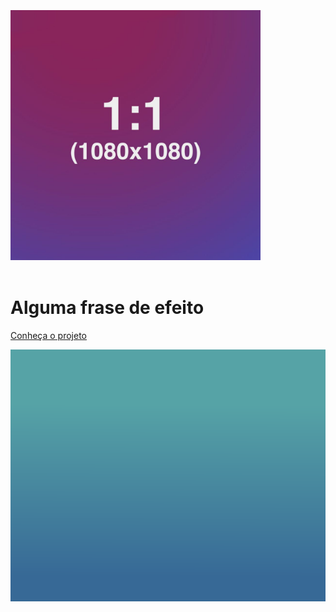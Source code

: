 <br>
<br>
<br>

<img src="img/identidade/gitpages/default-image.jpg" width="400" height="400">

<br>
<br>

<h1 class="title-home fadeIn" color="purple"> Alguma frase de efeito </h1>

[Conheça o projeto](home.md)

<!-- TODO(Mauricio-Machado): Redefine gradient img -->

![](img/identidade/gitpages/gitpage_gradient_background.png)
